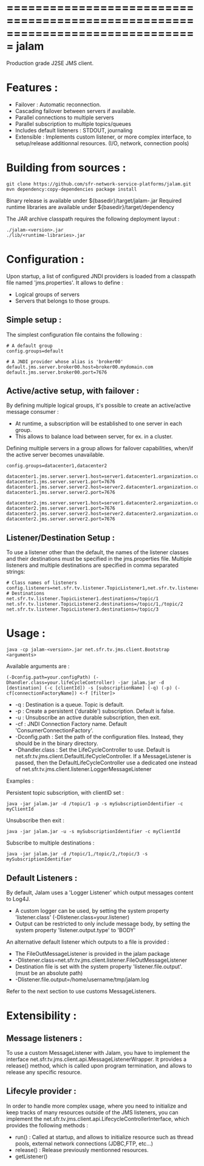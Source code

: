 ===============================================================================
    jalam
===============================================================================

Production grade J2SE JMS client.

Features : 
===============================================================================

 - Failover : Automatic reconnection.
 - Cascading failover between servers if available.
 - Parallel connections to multiple servers
 - Parallel subscription to multiple topics/queues
 - Includes default listeners : STDOUT, journaling
 - Extensible : Implements custom listener, or more complex interface, to setup/release
    additionnal resources. (I/O, network, connection pools)

Building from sources :
===============================================================================

    git clone https://github.com/sfr-network-service-platforms/jalam.git
    mvn dependency:copy-dependencies package install

Binary release is available under ${basedir}/target/jalam-<version>.jar
Required runtime libraries are available under ${basedir}/target/dependency

The JAR archive classpath requires the following deployment layout :

    ./jalam-<version>.jar
    ./lib/<runtime-libraries>.jar

Configuration :
===============================================================================

Upon startup, a list of configured JNDI providers is loaded from a classpath file named 'jms.properties'.
It allows to define :

 - Logical groups of servers
 - Servers that belongs to those groups.
 
Simple setup :
--------------
 
 The simplest configuration file contains the following :

    # A default group
    config.groups=default

    # A JNDI provider whose alias is 'broker00'
    default.jms.server.broker00.host=broker00.mydomain.com
    default.jms.server.broker00.port=7676

Active/active setup, with failover :
------------------------------------

By defining multiple logical groups, it's possible to create an active/active message consumer :
 - At runtime, a subscription will be established to one server in each group.
 - This allows to balance load between server, for ex. in a cluster.

Defining multiple servers in a group allows for failover capabilities, when/if the active server
becomes unavailable.

    config.groups=datacenter1,datacenter2

    datacenter1.jms.server.server1.host=server1.datacenter1.organization.com
    datacenter1.jms.server.server1.port=7676
    datacenter1.jms.server.server2.host=server2.datacenter1.organization.com
    datacenter1.jms.server.server2.port=7676

    datacenter2.jms.server.server1.host=server1.datacenter2.organization.com
    datacenter2.jms.server.server1.port=7676
    datacenter2.jms.server.server2.host=server2.datacenter2.organization.com
    datacenter2.jms.server.server2.port=7676

Listener/Destination Setup :
----------------------------

To use a listener other than the default, the names of the listener classes and their destinations must be specified in the jms.properties file. Multiple listeners and multiple destinations are specified in comma separated strings:

    # Class names of listeners
    config.listeners=net.sfr.tv.listener.TopicListener1,net.sfr.tv.listener.TopicListener2,net.sfr.tv.listener.TopicListener3
    # Destinations
    net.sfr.tv.listener.TopicListener1.destinations=/topic/1
    net.sfr.tv.listener.TopicListener2.destinations=/topic/1,/topic/2
    net.sfr.tv.listener.TopicListener3.destinations=/topic/3
	
Usage :
===============================================================================

    java -cp jalam-<version>.jar net.sfr.tv.jms.client.Bootstrap <arguments>

Available arguments are : 

    (-Dconfig.path=your.configPath) (-Dhandler.class=your.lifeCycleController) -jar jalam.jar -d [destination] (-c [clientId]) -s [subscriptionName] (-q) (-p) (-cf[connectionFactoryName]) <-f [filter]>

 - -q  : Destination is a queue. Topic is default.
 - -p  : Create a persistent ('durable') subscription. Default is false.
 - -u  : Unsubscribe an active durable subscription, then exit.
 - -cf : JNDI Connection Factory name. Default 'ConsumerConnectionFactory'.
 - -Dconfig.path : Set the path of the configuration files. Instead, they should be in the binary directory. 
 - -Dhandler.class : Set the LifeCycleController to use. Default is net.sfr.tv.jms.client.DefaultLifeCycleController. If a MessageListener is passed, then the DefaultLifeCycleController use a dedicated one instead of net.sfr.tv.jms.client.listener.LoggerMessageListener

                
Examples :

Persistent topic subscription, with clientID set :

    java -jar jalam.jar -d /topic/1 -p -s mySubscriptionIdentifier -c myClientId
Unsubscribe then exit :

    java -jar jalam.jar -u -s mySubscriptionIdentifier -c myClientId
Subscribe to multiple destinations :

    java -jar jalam.jar -d /topic/1,/topic/2,/topic/3 -s mySubscriptionIdentifier

Default Listeners :
-----------

By default, Jalam uses a 'Logger Listener' which output messages content to Log4J.

 - A custom logger can be used, by setting the system property 'listener.class' (-Dlistener.class=your.listener)
 - Output can be restricted to only include message body, by setting the system property 'listener.output.type' to 'BODY'

An alternative default listener which outputs to a file is provided :

 - The FileOutMessageListener is provided in the jalam package
  - -Dlistener.class=net.sfr.tv.jms.client.listener.FileOutMessageListener
 - Destination file is set with the system property 'listener.file.output'. (must be an absolute path)
  - -Dlistener.file.output=/home/username/tmp/jalam.log

Refer to the next section to use customs MessageListeners.
	
Extensibility :
===============================================================================

Message listeners :
-------------------

To use a custom MessageListener with Jalam, you have to implement the interface net.sfr.tv.jms.client.api.MessageListenerWrapper.
It provides a release() method, which is called upon program termination, and allows to release any specific resource.

Lifecyle provider :
-------------------

In order to handle more complex usage, where you need to initialize and keep tracks of many resources outside of the JMS listeners,
you can implement the net.sfr.tv.jms.client.api.LifecycleControllerInterface, which provides the following methods :

 - run() : Called at startup, and allows to initialize resource such as thread pools, external network connections (JDBC,FTP, etc...)
 - release() : Release previously mentionned resources.
 - getListener()
